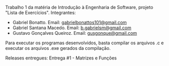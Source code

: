 Trabalho 1 da matéria de Introdução à Engenharia de Software, projeto "Lista de Exercícios".
Integrantes:
- Gabriel Bonatto. Email: gabrielbonattos101@gmail.com
- Gabriel Santana Macedo. Email: b.gabrielsm@gmail.com
- Gustavo Gonçalves Queiroz. Email: gusgonque@gmail.com

Para executar os programas desenvolvidos, basta compilar os arquivos .c e executar os arquivos .exe gerados da compilação.

Releases entregues:
Entrega #1 - Matrizes e Funções